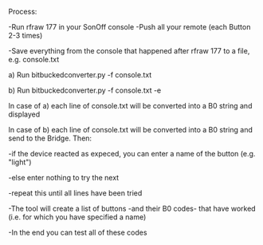 Process:

-Run rfraw 177 in your SonOff console
-Push all your remote (each Button 2-3 times)

-Save everything from the console that happened after rfraw 177 to a file, e.g. console.txt

a) Run bitbuckedconverter.py -f console.txt 

b) Run bitbuckedconverter.py -f console.txt -e <IP of your Bridge>

In case of a) each line of console.txt will be converted into a B0 string and displayed

In case of b) each line of console.txt will be converted into a B0 string and send to the Bridge. Then:

-if the device reacted as expeced, you can enter a name of the button (e.g. "light")

-else enter nothing to try the next

-repeat this until all lines have been tried

-The tool will create a list of buttons -and their B0 codes- that have worked (i.e. for which you have specified a name)

-In the end you can test all of these codes

